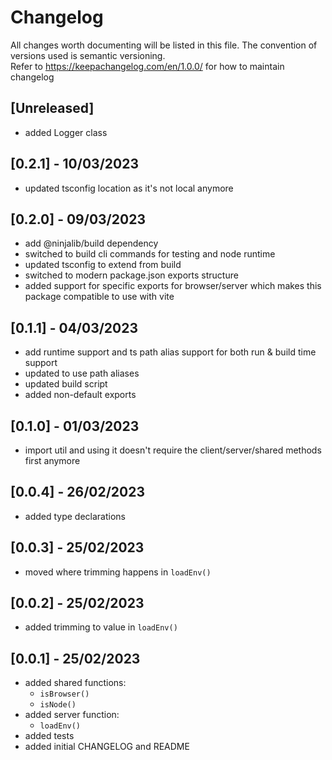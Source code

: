 # Changelog

All changes worth documenting will be listed in this file. The convention of versions used is semantic versioning.<br />
Refer to https://keepachangelog.com/en/1.0.0/ for how to maintain changelog<br />

## [Unreleased]

-   added Logger class

## [0.2.1] - 10/03/2023

-   updated tsconfig location as it's not local anymore

## [0.2.0] - 09/03/2023

-   add @ninjalib/build dependency
-   switched to build cli commands for testing and node runtime
-   updated tsconfig to extend from build
-   switched to modern package.json exports structure
-   added support for specific exports for browser/server which makes this package compatible to use with vite

## [0.1.1] - 04/03/2023

-   add runtime support and ts path alias support for both run & build time support
-   updated to use path aliases
-   updated build script
-   added non-default exports

## [0.1.0] - 01/03/2023

-   import util and using it doesn't require the client/server/shared methods first anymore

## [0.0.4] - 26/02/2023

-   added type declarations

## [0.0.3] - 25/02/2023

-   moved where trimming happens in `loadEnv()`

## [0.0.2] - 25/02/2023

-   added trimming to value in `loadEnv()`

## [0.0.1] - 25/02/2023

-   added shared functions:
    -   `isBrowser()`
    -   `isNode()`
-   added server function:
    -   `loadEnv()`
-   added tests
-   added initial CHANGELOG and README
